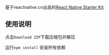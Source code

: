 基于reactnative.cn出品的[React Native Starter Kit](https://github.com/reactnativecn/react-native-starter-kit)

## 使用说明

点击`Download ZIP`下载压缩包并解压

运行`npm install` 安装所有依赖

